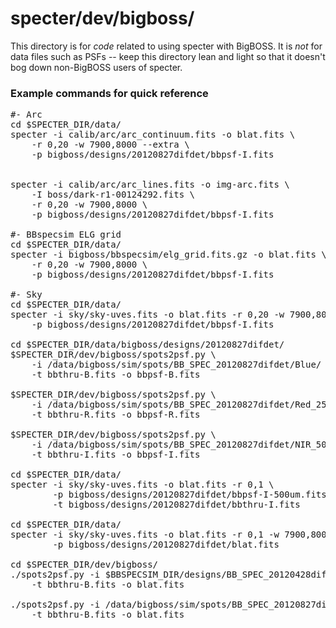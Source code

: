 specter/dev/bigboss/
====================

This directory is for *code* related to using specter with BigBOSS.
It is *not* for data files such as PSFs -- keep this directory lean
and light so that it doesn't bog down non-BigBOSS users of specter.

### Example commands for quick reference ###

<pre>
#- Arc 
cd $SPECTER_DIR/data/
specter -i calib/arc/arc_continuum.fits -o blat.fits \
    -r 0,20 -w 7900,8000 --extra \
    -p bigboss/designs/20120827difdet/bbpsf-I.fits
    
    
specter -i calib/arc/arc_lines.fits -o img-arc.fits \
    -I boss/dark-r1-00124292.fits \
    -r 0,20 -w 7900,8000 \
    -p bigboss/designs/20120827difdet/bbpsf-I.fits

#- BBspecsim ELG grid
cd $SPECTER_DIR/data/
specter -i bigboss/bbspecsim/elg_grid.fits.gz -o blat.fits \
    -r 0,20 -w 7900,8000 \
    -p bigboss/designs/20120827difdet/bbpsf-I.fits
    
#- Sky
cd $SPECTER_DIR/data/
specter -i sky/sky-uves.fits -o blat.fits -r 0,20 -w 7900,8000 --extra \
    -p bigboss/designs/20120827difdet/bbpsf-I.fits
        
cd $SPECTER_DIR/data/bigboss/designs/20120827difdet/
$SPECTER_DIR/dev/bigboss/spots2psf.py \
    -i /data/bigboss/sim/spots/BB_SPEC_20120827difdet/Blue/ \
    -t bbthru-B.fits -o bbpsf-B.fits

$SPECTER_DIR/dev/bigboss/spots2psf.py \
    -i /data/bigboss/sim/spots/BB_SPEC_20120827difdet/Red_250/ \
    -t bbthru-R.fits -o bbpsf-R.fits

$SPECTER_DIR/dev/bigboss/spots2psf.py \
    -i /data/bigboss/sim/spots/BB_SPEC_20120827difdet/NIR_500/ \
    -t bbthru-I.fits -o bbpsf-I.fits
        
cd $SPECTER_DIR/data/
specter -i sky/sky-uves.fits -o blat.fits -r 0,1 \
        -p bigboss/designs/20120827difdet/bbpsf-I-500um.fits \
        -t bigboss/designs/20120827difdet/bbthru-I.fits

cd $SPECTER_DIR/data/
specter -i sky/sky-uves.fits -o blat.fits -r 0,1 -w 7900,8000 \
        -p bigboss/designs/20120827difdet/blat.fits

cd $SPECTER_DIR/dev/bigboss/
./spots2psf.py -i $BBSPECSIM_DIR/designs/BB_SPEC_20120428difdet/spots/Blue/ \
    -t bbthru-B.fits -o blat.fits 

./spots2psf.py -i /data/bigboss/sim/spots/BB_SPEC_20120827difdet/Blue/ \
    -t bbthru-B.fits -o blat.fits 
</pre>
